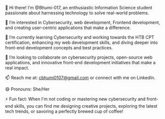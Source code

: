 👋 Hi there! I’m @Bhumi-017, an enthusiastic Information Science student passionate about harnessing technology to solve real-world problems.

👀 I’m interested in Cybersecurity, web development, Frontend development, and creating user-centric applications that make a difference.

🌱 I’m currently learning Cybersecurity and working towards the HTB CPT certification, enhancing my web development skills, and diving deeper into front-end development concepts and best practices.

💞️ I’m looking to collaborate on cybersecurity projects, open-source web applications, and innovative front-end development initiatives that make a real impact.

📫 Reach me at: cbhumi0107@gmail.com or connect with me on LinkedIn.

😄 Pronouns: She/Her

⚡ Fun fact: When I'm not coding or mastering new cybersecurity and front-end skills, you can find me designing creative projects, exploring the latest tech trends, or savoring a perfectly brewed cup of coffee!
